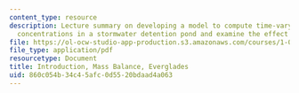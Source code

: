 ```yaml
---
content_type: resource
description: Lecture summary on developing a model to compute time-varying phosphorous
  concentrations in a stormwater detention pond and examine the effect of pond size.
file: https://ol-ocw-studio-app-production.s3.amazonaws.com/courses/1-020-ecology-ii-engineering-for-sustainability-spring-2008/860c054b34c45afc0d5520bdaad4a063_lec1_2.pdf
file_type: application/pdf
resourcetype: Document
title: Introduction, Mass Balance, Everglades
uid: 860c054b-34c4-5afc-0d55-20bdaad4a063
---
```

